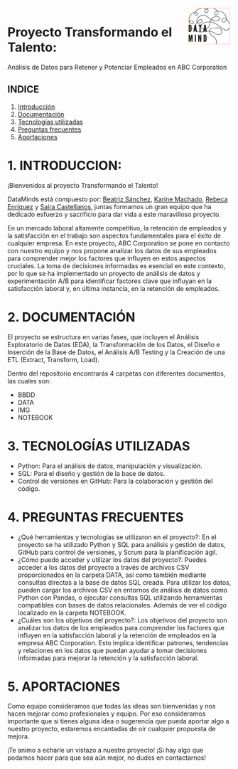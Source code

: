 <img src="https://github.com/rebeca-enma/proyecto-da-promo-G-modulo-3-team-4/raw/main/IMG/logo.png" alt="Logo" width="100" align="right">

# Proyecto Transformando el Talento: 
Análisis de Datos para Retener y Potenciar Empleados en ABC Corporation

## INDICE
1. [Introducción](#1-introducción)
2. [Documentación](#2-documentación)
3. [Tecnologías utilizadas](#3-tecnolgias-utilizadas)
4. [Preguntas frecuentes](#4-preguntas-frecuentes)
5. [Aportaciones](#5-aportaciones)

# 1. INTRODUCCION:

¡Bienvenidos al proyecto Transformando el Talento!

DataMinds está compuesto por: [Beatriz Sánchez](https://github.com/BSReguera), [Karine Machado](https://github.com/karinem0), [Rebeca Enríquez](https://github.com/rebeca-enma) y [Saira Castellanos](https://github.com/saira2911), juntas formamos un gran equipo que ha dedicado esfuerzo y sacrificio para dar vida a este maravilloso proyecto. 

En un mercado laboral altamente competitivo, la retención de empleados y la satisfacción en el trabajo son aspectos fundamentales para el éxito de cualquier empresa. En este proyecto, ABC Corporation se pone en contacto con nuestro equipo y nos propone analizar los datos de sus empleados para comprender mejor los factores que influyen en estos aspectos cruciales. La toma de decisiones informadas es esencial en este contexto, por lo que se ha implementado un proyecto de análisis de datos y experimentación A/B para identificar factores clave que influyan en la satisfacción laboral y, en última instancia, en la retención de empleados.

# 2.	DOCUMENTACIÓN

El proyecto se estructura en varias fases, que incluyen el Análisis Exploratorio de Datos (EDA), la Transformación de los Datos, el Diseño e Inserción de la Base de Datos, el Análisis A/B Testing y la Creación de una ETL (Extract, Transform, Load).

Dentro del repositorio encontrarás 4 carpetas con diferentes documentos, las cuales son:
- BBDD
- DATA
- IMG
- NOTEBOOK

# 3.	TECNOLOGÍAS UTILIZADAS

-	Python: Para el análisis de datos, manipulación y visualización.
-	SQL: Para el diseño y gestión de la base de datos.
-	Control de versiones en GitHub: Para la colaboración y gestión del código.

# 4.	PREGUNTAS FRECUENTES

-	¿Qué herramientas y tecnologías se utilizaron en el proyecto?: En el proyecto se ha utilizado Python y SQL para análisis y gestión de datos, GitHub para control de versiones, y Scrum para la planificación ágil.
-   ¿Cómo puedo acceder y utilizar los datos del proyecto?: Puedes acceder a los datos del proyecto a través de archivos CSV proporcionados en la carpeta DATA, así como también mediante consultas directas a la base de datos SQL creada. Para utilizar los datos, pueden cargar los archivos CSV en entornos de análisis de datos como Python con Pandas, o ejecutar consultas SQL utilizando herramientas compatibles con bases de datos relacionales. Además de ver el código localizado en la carpeta NOTEBOOK. 
-	¿Cuáles son los objetivos del proyecto?: Los objetivos del proyecto son analizar los datos de los empleados para comprender los factores que influyen en la satisfacción laboral y la retención de empleados en la empresa ABC Corporation. Esto implica identificar patrones, tendencias y relaciones en los datos que puedan ayudar a tomar decisiones informadas para mejorar la retención y la satisfacción laboral.

# 5.	APORTACIONES

Como equipo consideramos que todas las ideas son bienvenidas y nos hacen mejorar como profesionales y equipo. Por eso consideramos importante que si tienes alguna idea o sugerencia que pueda aportar algo a nuestro proyecto, estaremos encantadas de oír cualquier propuesta de mejora.

¡Te animo a echarle un vistazo a nuestro proyecto! ¡Si hay algo que podamos hacer para que sea aún mejor, no dudes en contactarnos!

